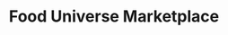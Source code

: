 ---
title: "Food Universe Marketplace"
url: /new-york/food-universe-marketplace-broadway/
shop: Supermarkt
---